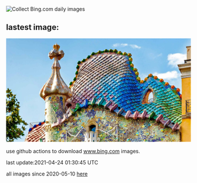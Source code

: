 ![Collect Bing.com daily images](https://github.com/counter2015/bing-daily-images/workflows/Collect%20Bing.com%20daily%20images/badge.svg)
## lastest image:
![](images/BatlloJordi.jpg)

use github actions to download www.bing.com images.

last update:2021-04-24 01:30:45 UTC

all images since 2020-05-10 [here](https://github.com/counter2015/bing-daily-images/tree/master/images) 

